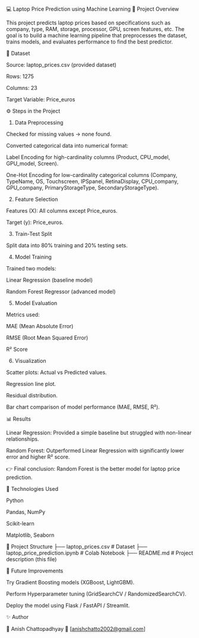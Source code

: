 💻 Laptop Price Prediction using Machine Learning
📌 Project Overview

This project predicts laptop prices based on specifications such as company, type, RAM, storage, processor, GPU, screen features, etc.
The goal is to build a machine learning pipeline that preprocesses the dataset, trains models, and evaluates performance to find the best predictor.

📂 Dataset

Source: laptop_prices.csv (provided dataset)

Rows: 1275

Columns: 23

Target Variable: Price_euros

⚙️ Steps in the Project
1. Data Preprocessing

Checked for missing values → none found.

Converted categorical data into numerical format:

Label Encoding for high-cardinality columns (Product, CPU_model, GPU_model, Screen).

One-Hot Encoding for low-cardinality categorical columns (Company, TypeName, OS, Touchscreen, IPSpanel, RetinaDisplay, CPU_company, GPU_company, PrimaryStorageType, SecondaryStorageType).

2. Feature Selection

Features (X): All columns except Price_euros.

Target (y): Price_euros.

3. Train-Test Split

Split data into 80% training and 20% testing sets.

4. Model Training

Trained two models:

Linear Regression (baseline model)

Random Forest Regressor (advanced model)

5. Model Evaluation

Metrics used:

MAE (Mean Absolute Error)

RMSE (Root Mean Squared Error)

R² Score

6. Visualization

Scatter plots: Actual vs Predicted values.

Regression line plot.

Residual distribution.

Bar chart comparison of model performance (MAE, RMSE, R²).

📊 Results

Linear Regression: Provided a simple baseline but struggled with non-linear relationships.

Random Forest: Outperformed Linear Regression with significantly lower error and higher R² score.

👉 Final conclusion: Random Forest is the better model for laptop price prediction.

🚀 Technologies Used

Python

Pandas, NumPy

Scikit-learn

Matplotlib, Seaborn

📂 Project Structure
├── laptop_prices.csv         # Dataset
├── laptop_price_prediction.ipynb  # Colab Notebook
├── README.md                 # Project description (this file)

📌 Future Improvements

Try Gradient Boosting models (XGBoost, LightGBM).

Perform Hyperparameter tuning (GridSearchCV / RandomizedSearchCV).

Deploy the model using Flask / FastAPI / Streamlit.

✨ Author

👤 Anish Chattopadhyay
📧 [anishchatto2002@gmail.com]
